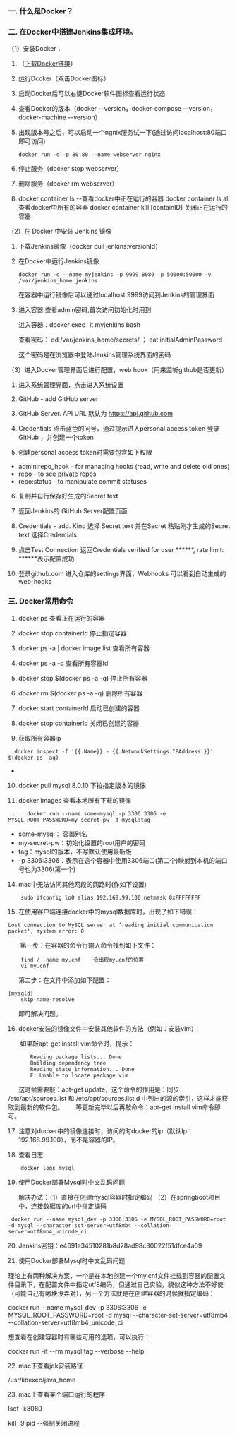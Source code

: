 ### 一. 什么是Docker？


### 二. 在Docker中搭建Jenkins集成环境。
（1）安装Docker：
 1. （[下载Docker链接](https://download.docker.com/mac/stable/Docker.dmg)）

 2. 运行Dcoker（双击Docker图标）

 3. 启动Docker后可以右键Docker软件图标查看运行状态

 4. 查看Docker的版本（docker --version，docker-compose --version，docker-machine --version）

 5. 出现版本号之后，可以启动一个ngnix服务试一下(通过访问localhost:80端口即可访问)

    ```docker run -d -p 80:80 --name webserver nginx```
 6. 停止服务（docker stop webserver）
 7. 删除服务（docker rm webserver）
 8. docker container ls  --查看docker中正在运行的容器
    docker container ls all  查看docker中所有的容器
    docker container kill [containID]   关闭正在运行的容器

（2）在 Docker 中安装 Jenkins 镜像

 1. 下载Jenkins镜像（docker pull jenkins:versionId）

 2. 在Docker中运行Jenkins镜像

    ```docker run -d --name myjenkins -p 9999:8080 -p 50000:50000 -v /var/jenkins_home jenkins```

    在容器中运行镜像后可以通过localhost:9999访问到Jenkins的管理界面
 3. 进入容器,查看admin密码,首次访问初始化时用到

    进入容器：docker exec -it myjenkins bash

    查看密码：
    cd /var/jenkins_home/secrets/ ；
    cat initialAdminPassword

    这个密码是在浏览器中登陆Jenkins管理系统界面的密码

（3）进入Docker管理界面后进行配置，web hook（用来监听github是否更新）
 1. 进入系统管理界面，点击进入系统设置

 2. GitHub   -   add  GitHub server

 3. GitHub Server.  API URL 默认为 https://api.github.com

 4. Credentials  点击蓝色的问号，通过提示进入personal access token  登录GitHub ，并创建一个token

 5. 创建personal access token时需要包含如下权限
 + admin:repo_hook - for managing hooks (read, write and delete old ones)
 + repo - to see private repos
 + repo:status - to manipulate commit statuses

 6. 复制并自行保存好生成的Secret text

 7. 返回Jenkins的 GitHub Server配置页面

 8. Credentials - add.  Kind 选择 Secret text 并在Secret 粘贴刚才生成的Secret text
     选择Credentials
 9. 点击Test Connection 返回Credentials verified for user ******, rate limit: ******表示配置成功
 10. 登录github.com 进入仓库的settings界面，Webhooks 可以看到自动生成的web-hooks

### 三. Docker常用命令
 1. docker ps   查看正在运行的容器

 2. docker stop containerId  停止指定容器

 3. docker ps -a | docker image list        查看所有容器

 4. docker ps -a -q            查看所有容器Id

 5. docker stop $(docker ps -a -q)   停止所有容器

 6. docker  rm $(docker ps -a -q)    删除所有容器

 7. docker start containerId        启动已创建的容器

 8. docker stop containerId         关闭已创建的容器

 9. 获取所有容器ip

```
  docker inspect -f '{{.Name}} - {{.NetworkSettings.IPAddress }}' $(docker ps -aq)
```
+
 10. docker pull mysql:8.0.10       下拉指定版本的镜像

 11. docker images         查看本地所有下载的镜像
```
      docker run --name some-mysql -p 3306:3306 -e MYSQL_ROOT_PASSWORD=my-secret-pw -d mysql:tag
```

+ some-mysql： 容器别名
+ my-secret-pw：初始化设置的root用户的密码
+ tag：mysql的版本，不写默认使用最新版
+ -p 3306:3306：表示在这个容器中使用3306端口(第二个)映射到本机的端口号也为3306(第一个)

14. mac中无法访问其他网段的网路时(作如下设置)
```
    sudo ifconfig lo0 alias 192.168.99.100 netmask 0xFFFFFFFF
```
15. 在使用客户端连接docker中的mysql数据库时，出现了如下错误：
```
Lost connection to MySQL server at ‘reading initial communication packet', system error: 0
```

&nbsp;&nbsp;&nbsp;&nbsp;&nbsp;&nbsp;  第一步：在容器的命令行输入命令找到如下文件：

```
    find / -name my.cnf    会出现my.cnf的位置
    vi my.cnf

```
&nbsp;&nbsp;&nbsp;&nbsp;&nbsp;&nbsp;第二步：在文件中添加如下配置：
```
[mysqld]
    skip-name-resolve
```
&nbsp;&nbsp;&nbsp;&nbsp;&nbsp;&nbsp;即可解决问题。

16. docker安装的镜像文件中安装其他软件的方法（例如：安装vim）：

&nbsp;&nbsp;&nbsp;&nbsp;&nbsp;&nbsp; 如果敲apt-get install vim命令时，提示：
```
       Reading package lists... Done
       Building dependency tree       
       Reading state information... Done
       E: Unable to locate package vim
```
&nbsp;&nbsp;&nbsp;&nbsp;&nbsp;&nbsp;这时候需要敲：apt-get update，这个命令的作用是：同步 /etc/apt/sources.list 和 /etc/apt/sources.list.d 中列出的源的索引，这样才能获取到最新的软件包。
&nbsp;&nbsp;&nbsp;&nbsp;&nbsp;&nbsp;等更新完毕以后再敲命令：apt-get install vim命令即可。

17. 注意对docker中的镜像连接时，访问的时docker的ip（默认Ip：192.168.99.100），而不是容器的IP。

18. 查看日志
```
    docker logs mysql
```

19. 使用Docker部署Mysql时中文乱码问题

    解决办法：（1）直接在创建mysql容器时指定编码
            （2）在springboot项目中，连接数据库的url中指定编码

```
 docker run --name mysql_dev -p 3306:3306 -e MYSQL_ROOT_PASSWORD=root -d mysql --character-set-server=utf8mb4 --collation-server=utf8mb4_unicode_ci
 ```

 20. Jenkins密钥：e4691a34510281b8d28ad98c30022f51dfce4a09

 21. 使用Docker部署Mysql时中文乱码问题

理论上有两种解决方案，一个是在本地创建一个my.cnf文件挂载到容器的配置文件目录下，在配置文件中指定utf8编码，但通过自己实验，貌似这种方法不好使（可能自己有哪块没弄对），另一个方法就是在创建容器的时候就指定编码：

docker run --name mysql_dev -p 3306:3306 -e MYSQL_ROOT_PASSWORD=root -d mysql --character-set-server=utf8mb4 --collation-server=utf8mb4_unicode_ci

想查看在创建容器时有哪些可用的选项，可以执行：

docker run -it --rm mysql:tag --verbose --help

22. mac下查看jdk安装路径

/usr/libexec/java_home

23. mac上查看某个端口运行的程序

lsof -i:8080  

kill -9 pid   --强制关闭进程
